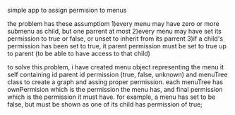 simple app to assign permision to menus

the problem has these assumptiom
  1)every menu may have zero or more submenu as child, but one parrent at most
  2)every menu may have set its permission to true or false, or unset to inherit from its parrent
  3)if a child's permission has been set to true, it parent permission must be set to true up to parent (to be able to have access to that child)
 
to solve this problem, i have created menu object representing the menu it self containing
  id
  parent id
  permission (true, false, unknown)
and menuTree class to create a graph and assing proper permission.
each menuTree has ownPermision which is the permission the menu has, and final permission which is the permission it must have. for example, a menu has set to be false, but must be shown as one of its child has permission of true;
